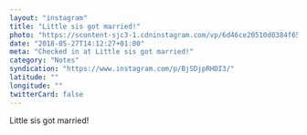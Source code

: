 ```yaml
---
layout: "instagram"
title: "Little sis got married!"
photo: "https://scontent-sjc3-1.cdninstagram.com/vp/6d46ce20510d0384f651c18981440548/5B870EAF/t51.2885-15/e35/33041165_175535129819334_3705379139365109760_n.jpg"
date: "2018-05-27T14:12:27+01:00"
meta: "Checked in at Little sis got married!"
category: "Notes"
syndication: "https://www.instagram.com/p/BjSDjpRHDI3/"
latitude: ""
longitude: ""
twitterCard: false
---
```

Little sis got married!
